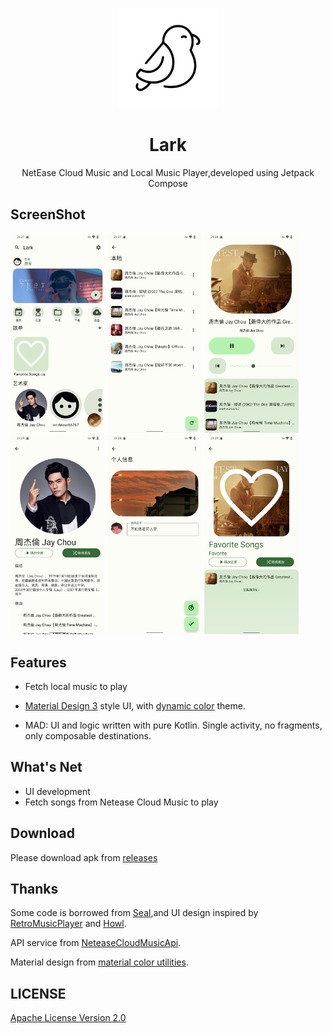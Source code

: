 <p align="center"> 
	<img src="app/src/main/new_icon-playstore.png " width=160 height=160>
</p>
<h1 align="center">
	Lark
</h1>
<p align="center">
	NetEase Cloud Music and Local Music Player,developed using Jetpack Compose
</p>
<p align="center">
</p>

## ScreenShot

<div>
<img src="assert/1.png" width="30%" />
<img src="assert/2.png" width="30%" />
<img src="assert/3.png" width="30%" />
<img src="assert/4.png" width="30%" />
<img src="assert/5.png" width="30%" />
<img src="assert/6.png" width="30%" />
</div>

## Features

- Fetch local music to play
- [Material Design 3](https://m3.material.io/) style UI, with [dynamic color](https://m3.material.io/foundations/customization) theme.

- MAD: UI and logic written with pure Kotlin. Single activity, no fragments, only composable destinations.

## What's Net

- UI development
- Fetch songs from Netease Cloud Music to play

## Download

Please download apk from [releases](https://github.com/mumu12641/Lark/releases)

## Thanks

Some code is borrowed from [Seal](https://github.com/JunkFood02/Seal),and UI design inspired by [RetroMusicPlayer](https://github.com/RetroMusicPlayer/RetroMusicPlayer) and [Howl](https://github.com/Iamlooker/Howl).

API service from [NeteaseCloudMusicApi](https://github.com/mumu12641/NeteaseCloudMusicApi).


Material design from [material color utilities](https://github.com/material-foundation/material-color-utilities).

## LICENSE

[Apache License Version 2.0](https://github.com/mumu12641/Lark/blob/master/LICENSE)